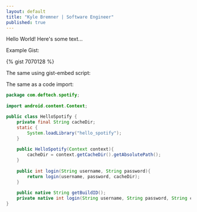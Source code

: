 ```yaml
---
layout: default
title: "Kyle Bremner | Software Engineer"
published: true
---
```


Hello World! Here's some text...

Example Gist:

{% gist 7070128 %}

The same using gist-embed script:
<code data-gist-id="7070128" data-gist-hide-footer="true" data-gist-hide-line-numbers="true"></code>

The same as a code import:

```java
package com.deftech.spotify;
 
import android.content.Context;

public class HelloSpotify {
	private final String cacheDir;
	static {
		System.loadLibrary("hello_spotify");
	}
	
	public HelloSpotify(Context context){
		cacheDir = context.getCacheDir().getAbsolutePath();
	}
 
	public int login(String username, String password){
		return login(username, password, cacheDir);
	}
	
	public native String getBuildID();
	private native int login(String username, String password, String cacheDir);
}
```